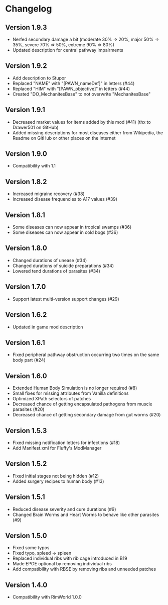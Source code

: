 # Changelog

## Version 1.9.3

- Nerfed secondary damage a bit (moderate 30% => 20%, major 50% => 35%, severe 70% => 50%, extreme 90% => 80%)
- Updated description for central pathway impairments

## Version 1.9.2

- Add description to Stupor
- Replaced "NAME" with "[PAWN_nameDef]" in letters (#44)
- Replaced "HIM" with "[PAWN_objective]" in letters (#44)
- Created "DO_MechanitesBase" to not overwrite "MechanitesBase"

## Version 1.9.1

- Decreased market values for items added by this mod (#41) (thx to Drawer501 on GitHub)
- Added missing descriptions for most diseases either from Wikipedia, the Readme on GitHub or other places on the internet

## Version 1.9.0

- Compatibility with 1.1

## Version 1.8.2

- Increased migraine recovery (#38)
- Increased disease frequencies to A17 values (#39)

## Version 1.8.1

- Some diseases can now appear in tropical swamps (#36)
- Some diseases can now appear in cold bogs (#36)

## Version 1.8.0

- Changed durations of unease (#34)
- Changed durations of suicide preparations (#34)
- Lowered tend durations of parasites (#34)

## Version 1.7.0

- Support latest multi-version support changes (#29)

## Version 1.6.2

- Updated in game mod description

## Version 1.6.1

- Fixed peripheral pathway obstruction occurring two times on the same body part (#24)

## Version 1.6.0

- Extended Human Body Simulation is no longer required (#8)
- Small fixes for missing attributes from Vanilla definitions
- Optimized XPath selectors of patches
- Decreased chance of getting encapsulated pathogens from muscle parasites (#20)
- Decreased chance of getting secondary damage from gut worms (#20)

## Version 1.5.3

- Fixed missing notification letters for infections (#18)
- Add Manifest.xml for Fluffy's ModManager

## Version 1.5.2

- Fixed initial stages not being hidden (#12)
- Added surgery recipes to human body (#13)

## Version 1.5.1

- Reduced disease severity and cure durations (#9)
- Changed Brain Worms and Heart Worms to behave like other parasites (#9)

## Version 1.5.0

- Fixed some typos
- Fixed typo, spleed -> spleen
- Replaced individual ribs with rib cage introduced in B19
- Made EPOE optional by removing individual ribs
- Add compatibility with RBSE by removing ribs and unneeded patches

## Version 1.4.0

- Compatibility with RimWorld 1.0.0

